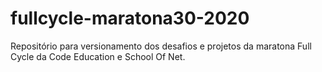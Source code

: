 # fullcycle-maratona30-2020
Repositório para versionamento dos desafios e projetos da maratona Full Cycle da Code Education e School Of Net.
